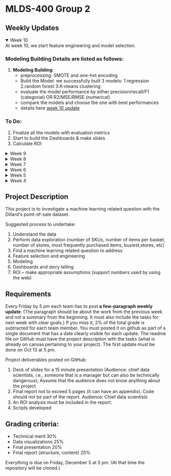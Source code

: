 # MLDS-400 Group 2

## Weekly Updates
<details open>
  <summary>Week 10</summary>
At week 10, we start feature engineering and model selection.

<h3> Modeling Building Details are listed as follows:</h3>

  1. **Modeling Building**:
     -  preprocessing: SMOTE and one-hot encoding
     -  Build the Model: we successfully built 3 models: 1.regression 2.random forest 3.K-means clustering
     -  evaluate the model performance by either precision/recall/F1 (categorial) OR R2/MSE/RMSE (numerical)
     -  compare the models and choose the one with best performances
     - details here [week 10 update](4.Feature_Selection/Week_9.ipynb)
  
  <h3>To Do:</h3>

  1. Finalize all the models with evaluation metrics
  2. Start to build the Dashboards & make slides
  3. Calculate ROI 
</details>


<details>
  <summary>Week 9</summary>
At week 9, we start feature engineering and model selection.

<h3>Feature Engineering & Modeling Details are listed as follows:</h3>

  1. **Feature Engineering**:
     - deal with outliers
     - we decide to select the following features, and they could be divided into 2 categories:
        - categorical (make sure they are classified into tens of categories):
        style/
        standardized_color/
        standardized_size/
        vendor/
        brand
       
       - numerical(standardize them for further model building) :
        retail price/
        packsize

     - details here [week 9 update](4.Feature_Selection/Week_9.ipynb)
  
  <h3>To Do:</h3>

  1. Deal with the imbalanced dataset using SMOTE - Synthetic Minority Over-sampling Technique
  2. Build the Model: we plan to build 3 models: 1.regression 2.random forest 3.K-means clustering
  3. compare the model metrics and derive insights from the models about products with which features would be purchased/ or returned. 
</details>

<details>
  <summary>Week 8</summary>
At week 8, we having finished data cleaning and at the middle of EDA (stage 3).

<h3>EDA Details are listed as follows:</h3>

  1. **EDA**: 
     - We looked into three categorical features (color, style, size) from skuinfo in the joined table. They all have many categories and some categories are hard to interprete based on their name alone. Therefore, we generalized those categories either by marking them as the "other" group or drop them directly.

     - details here [week 8 update](3.EDA/Week_8.ipynb)
  
  <h3>To Do:</h3>

  1. Continue with stage 3: Continue to work on categorical and numerical features. 
  2. We have outlined our strategy for a supervised learning problem aimed at predicting the likelihood of a product being purchased, returned, or not purchased. In this approach, we designate X by grouping the data using SKUID and aggregating the profit for each product. The profit calculation involves subtracting the cost from the retail price and then multiplying by the quantity, representing the potential profit each product could generate for Dillard. Additionally, we intend to define Y as a categorical variable indicating whether a product falls into the categories of being purchased, returned, or not purchased.
  3. Work more on feature engineering and the prediction model.  
</details>

<details>
  <summary>Week 7</summary>
At week 7, we are at end of stage 2 - Data Cleaning and the start of stage 3 - EDA.

<h3>Data Cleaning & EDA Details are listed as follows:</h3>

  1. **Data Cleaning**:
     - Select a subset of data, inner join 3 tables trnsact+skuinfo+sksinfo, details here [JOINED_TABLE](JOINED_trnsact+skuinfo+sksinfo.csv)
     - Check Data Duplicates& Outliers& Null values: drop N/A values, check outliers and duplicates.
     - Browse data and do some simple EDA. 

  3. **EDA**: 
     -   details here [week 7 update](3.EDA/Week_7.ipynb)
  
  <h3>To Do:</h3>

  1. Continue with stage 2: Data Cleaning. Continue to work on outliers. 
  2. We planned to do a supervised learning problem which tries to predict whether a product would be purchased or returned (or possibly not being purchased). X is set as groupby SKUID and sum the profit of each product, which is (retail price-cost)*quantity and it means what profit each product could bring to Dillard. And we planned to set Y as a categorical variable that whether a product would be purchased or returned (or possibly not being purchased). 
  3. Work towards feature engineering and the prediction model 

</details>


<details>
  <summary>Week 6</summary>
At week 6, we are at stage 2 - Data Cleaning and choose the general direction to work towards

<h3>Data Cleaning & Research Topic Choice Details are listed as follows:</h3>

  1. We choose our **general research direction**: select a subset of Black Friday sales data (by selecting saledate='2004-11-24') and we will investigate the best-seller and worst-seller products and their features by EDA. Then, we want to work towards a classification model to classify what features made products sold well, especially for Black Friday. So Dillard could recommend products with these features to customers in the following Black Fridays to increase sales. Also, we will complicate our model selections in the following weeks, including the add-on of some other models and model validation. But building a classification model would be our first step. 

  2. **Data Cleaning**:
     - Export a Subset: select a subset of Black Friday sales data and export the file for us to do some EDA (select * from group_2.trnsact where saledate='2004-11-24';). Please visit: [ESD_Dataset_Black_Friday_subset](ESD_Dataset_Black_Friday_subset.csv). Meanwhile, we update this new table in our database as well.
     - Deal with null values and some basic EDA about the TRNSACT table: details here [week 6 update](https://github.com/nu-mlds-group/mlds400-group2/blob/main/2.Data_Cleaning/MLDS_400_Black%20Friday_subset.ipynb)
  <h3>To Do:</h3>

  1. Continue with stage 2: Data Cleaning. Focus more removing null values, standardize data type, EDA, and data visualization.
  2. Inner join TRNSACT with other tables with another table called skstinfo to find the retail price to see whether we should drop or keep these transactions which has orgprice=0
  3. Work towards feature selection and build the classification model

</details>


<details>
  <summary>Week 5</summary>
At week 5, we are at stage 2 - Data Cleaning

<h3>Data Cleaning Details are listed as follows:</h3>

  1. We changed the datatype of each column of 5 tables to make sure the datatype of each column is correct.

  2. For the table of skuinfo, in the column of packsize, there are some pack sizes that do not make sense, including "G", "N/A", "Bizarre", "Promo test," and so on. In order to maintain the sku on record, we use the mode, which is 1, to replace these strange values. For detailed script, please visit: [here](2.Data_Cleaning/week5.pdf).

  3. This week, we spent a lot of time exploring the project research topic we want to explore:

      - According to the products' different features (e.g. color, style, vendor, brand) to do a classification model so that we could use these classifications on products to predict the preferences of different customers.

      - Another possible direction is to help Dillards increase sales by investing in products combined with the features that are most welcomed and which ones are least welcomed. We could apply different discounts accordingly to increase sales revenue. This could be conducted through machine learning models like a random forest model.

  <h3>To Do:</h3>

  1. Continue with stage 2: Data Cleaning. Determine the project research direction and clean the datasets accordingly (e.g. drop unnecessary columns, select a subset of data to work with).

  2. After filtering the data we need, check the data thoroughly to see whether there are some bizarre and null values that don't make any sense, drop those rows, or replace them with the mean/mode depending on the variable type/distribution of the data.

  3. Choose the ML/clustering model we are going to work with.

  4. Start with EDA and analyze and investigate data sets and summarize their main characteristics, employed with data visualization.
</details>

<details>
  <summary>Week 4</summary>
  <h3>At week 4, we are at stage 1 - Data Overview & Description</h3>

  1. This week, we performed basic data cleaning and imported the dataset into the PostgreSQL server.

  2. we also made some summary statistics about the dataset. See more details [here](1.Data_Overview&Description/Week4.pdf).

<h3>To Do:</h3>

  1. We are going to continue working on data cleaning and understanding of the data, including basic EDA process.

  2. After having a decent understanding of the dataset, then we can proceed to brainstorm interesting questions related to machine learning so that we can work on them further for the rest of the weeks.
</details>


## Project Description
This project is to investigate a machine learning related question with the Dillard's point-of-sale dataset.

Suggested process to undertake:
1. Understand the data
2. Perform data exploration (number of SKUs, number of items per basket, number of stores, most frequently purchased items, busiest,stores, etc)
3. Find a machine learning related question to address
4. Feature selection and engineering
5. Modeling
6. Dashboards and story telling
7. ROI – make appropriate assumptions (support numbers used by using the web)



## Requirements
Every Friday by 5 pm each team has to post **a few-paragraph weekly update**. (The paragraph should be about the work from the previous week and not a summary from the beginning. It must also include the tasks for next week with clear goals.) If you miss it, 2% of the total grade is subtracted for each team member. You must posted it on github as part of a single document that has a date clearly visible for each update. The readme file on GitHub must have the project description with the tasks (what is already on canvas pertaining to your project). The first update must be done on Oct 13 at 5 pm.

Project deliverables posted on GitHub:

1. Deck of slides for a 15 minute presentation (Audience: chief data scientists, i.e., someone that is a manager but can also be technically dangerous); Assume that the audience does not know anything about the project.
2. Final report not to exceed 5 pages (it can have an appendix). Code should not be part of the report. Audience: Chief data scientists
3. An ROI analysis must be included in the report.
4. Scripts developed

## Grading criteria:

- Technical merit 30%
- Data visualizations 25%
- Final presentation 20%
- Final report (structure, content) 25%

Everything is due on Friday, December 5 at 5 pm. (At that time the repository will be cloned.)
